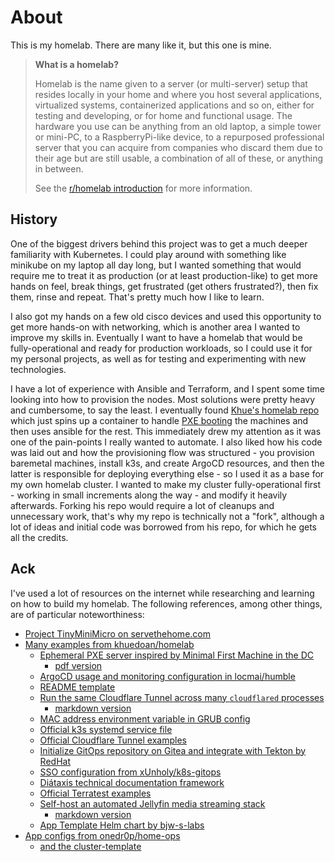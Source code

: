 # About

This is my homelab. There are many like it, but this one is mine.

> **What is a homelab?**
>
> Homelab is the name given to a server (or multi-server) setup that resides locally in your home and where you host several applications, virtualized systems, containerized applications and so on, either for testing and developing, or for home and functional usage.
> The hardware you use can be anything from an old laptop, a simple tower or mini-PC, to a RaspberryPi-like device, to a repurposed professional server that you can acquire from companies who discard them due to their age but are still usable, a combination of all of these, or anything in between.
>
> See the [r/homelab introduction](https://www.reddit.com/r/homelab/wiki/introduction) for more information.

## History

One of the biggest drivers behind this project was to get a much deeper familiarity with Kubernetes. I could play around with something like minikube on my laptop all day long, but I wanted something that would require me to treat it as production (or at least production-like) to get more hands on feel, break things, get frustrated (get others frustrated?), then fix them, rinse and repeat. That's pretty much how I like to learn.

I also got my hands on a few old cisco devices and used this opportunity to get more hands-on with networking, which is another area I wanted to improve my skills in. Eventually I want to have a homelab that would be fully-operational and ready for production workloads, so I could use it for my personal projects, as well as for testing and experimenting with new technologies.

I have a lot of experience with Ansible and Terraform, and I spent some time looking into how to provision the nodes. Most solutions were pretty heavy and cumbersome, to say the least. I eventually found [Khue's homelab repo](https://github.com/khuedoan/homelab) which just spins up a container to handle [PXE booting](../concepts/pxe_boot.md) the machines and then uses ansible for the rest. This immediately drew my attention as it was one of the pain-points I really wanted to automate. I also liked how his code was laid out and how the provisioning flow was structured - you provision baremetal machines, install k3s, and create ArgoCD resources, and then the latter is responsible for deploying everything else - so I used it as a base for my own homelab cluster. I wanted to make my cluster fully-operational first - working in small increments along the way - and modify it heavily afterwards. Forking his repo would require a lot of cleanups and unnecessary work, that's why my repo is technically not a "fork", although a lot of ideas and initial code was borrowed from his repo, for which he gets all the credits.

## Ack

I've used a lot of resources on the internet while researching and learning on how to build my homelab. The following references, among other things, are of particular noteworthiness:

- [Project TinyMiniMicro on servethehome.com](https://www.servethehome.com/introducing-project-tinyminimicro-home-lab-revolution/)
- [Many examples from khuedoan/homelab](https://github.com/khuedoan/homelab?tab=readme-ov-file#acknowledgements)
    - [Ephemeral PXE server inspired by Minimal First Machine in the DC](https://speakerdeck.com/amcguign/minimal-first-machine-in-the-dc)
        - [pdf version](../reference/external/minimal_first_machine_in_the_dc.pdf)
    - [ArgoCD usage and monitoring configuration in locmai/humble](https://github.com/locmai/humble)
    - [README template](https://github.com/othneildrew/Best-README-Template)
    - [Run the same Cloudflare Tunnel across many `cloudflared` processes](https://developers.cloudflare.com/cloudflare-one/tutorials/many-cfd-one-tunnel)
        - [markdown version](../reference/external/many_cfs_one_tunnel.md)
    - [MAC address environment variable in GRUB config](https://askubuntu.com/questions/1272400/how-do-i-automate-network-installation-of-many-ubuntu-18-04-systems-with-efi-and)
    - [Official k3s systemd service file](https://github.com/k3s-io/k3s/blob/master/k3s.service)
    - [Official Cloudflare Tunnel examples](https://github.com/cloudflare/argo-tunnel-examples)
    - [Initialize GitOps repository on Gitea and integrate with Tekton by RedHat](https://github.com/redhat-scholars/tekton-tutorial/tree/master/triggers)
    - [SSO configuration from xUnholy/k8s-gitops](https://github.com/xUnholy/k8s-gitops)
    - [Diátaxis technical documentation framework](https://diataxis.fr)
    - [Official Terratest examples](https://github.com/gruntwork-io/terratest/tree/main/test)
    - [Self-host an automated Jellyfin media streaming stack](https://zerodya.net/self-host-jellyfin-media-streaming-stack)
        - [markdown version](../reference/external/self_host_an_automated_jellyfin_media_streaming_stack.md)
    - [App Template Helm chart by bjw-s-labs](https://bjw-s-labs.github.io/helm-charts/docs/)
- [App configs from onedr0p/home-ops](https://github.com/onedr0p/home-ops)
    - [and the cluster-template](https://github.com/onedr0p/cluster-template)
